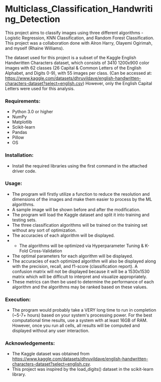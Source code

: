 # Multiclass_Classification_Handwriting_Detection
This project aims to classify images using three different algorithms - Logistic Regression, KNN Classification, and Random Forest Classification. 
This project was a collaboration done with Alron Harry, Olayemi Ogirimah, and myself (Rhaine Williams). 

The dataset used for this project is a subset of the Kaggle English Handwritten Characters dataset, which consists of 3410 1200x900 color images with 62 classes (26 Capital & Common Letters of the English Alphabet, and Digits 0-9), with 55 images per class. (Can be accessed at: https://www.kaggle.com/datasets/dhruvildave/english-handwritten-characters-dataset?select=english.csv) However, only the English Capital Letters were used for this analysis.

### **Requirements**:
* Python 3.0 or higher
* NumPy
* Matplotlib
* Scikit-learn
* Pandas
* Pillow
* OS 

### **Installation**:
* Install the required libraries using the first command in the attached driver code.

### **Usage**:
* The program will firstly utilize a function to reduce the resolution and dimensions of the images and make them easier to process by the ML algorithms.
* A sample image will be shown before and after the modification.
* The program will load the Kaggle dataset and split it into training and testing sets.
* The three classification algorithms will be trained on the training set without any sort of optimization.
* The accuracies of each algorithm will be displayed.
* * The algorithms will be optimized via Hyperparameter Tuning & K-Fold Cross-Validation 
* The optimal parameters for each algorithm will be displayed.
* The accuracies of each optimized algorithm will also be displayed along with the precision, recall, and f1-score (classification report). A confusion matrix will not be displayed because it will be a 1530x1530 matrix which will be difficult to interpret and visualize appropriately.
* These metrics can then be used to determine the performance of each algorithm and the algorithms may be ranked based on these values.

### **Execution**:
* The program would probably take a VERY long time to run in completion (~5-7+ hours) based on your system's processing power. For the best computational time results, use a system with at least 16GB of RAM. However, once you run all cells, all results will be computed and displayed without any user interaction.

### **Acknowledgements**:
* The Kaggle dataset was obtained from https://www.kaggle.com/datasets/dhruvildave/english-handwritten-characters-dataset?select=english.csv.
* This project was inspired by the load_digits() dataset in the scikit-learn library.
